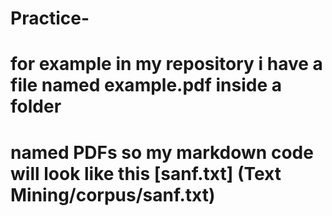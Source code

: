 # Practice-


# for example in my repository i have a file named example.pdf inside a folder 
# named PDFs so my markdown code will look like this [sanf.txt] (Text Mining/corpus/sanf.txt)



